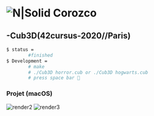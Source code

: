 # ![N|Solid](https://i.ibb.co/vsr6w99/original.png) Corozco
## -Cub3D(42cursus-2020//Paris)

```sh
$ status =
    	#finished
$ Development =
        # make
        # ./Cub3D horror.cub or ./Cub3D hogwarts.cub
        # press space bar 👊
```

### Projet (macOS)

![render2](images/imagen2.png)
![render3](images/imagen3.png)
